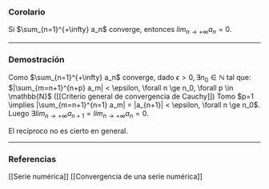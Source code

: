 ### Corolario

Si $\sum_{n=1}^{+\infty} a_n$ converge, entonces $lim_{n \to +\infty} a_n = 0$.

---
### Demostración

Como $\sum_{n=1}^{+\infty} a_n$ converge, dado $\epsilon > 0, \exists n_0 \in \mathbb{N}$ tal que: $|\sum_{m=n+1}^{n+p} a_m| < \epsilon, \forall n \ge n_0, \forall p \in \mathbb{N}$ ([[Criterio general de convergencia de Cauchy]])
Tomo $p=1 \implies |\sum_{m=n+1}^{n=1} a_m| = |a_{n+1}| < \epsilon, \forall n \ge n_0$. Luego $\exists lim_{n \to +\infty} a_{n+1} = lim_{n \to +\infty} a_n = 0$.

El recíproco no es cierto en general.

---
### Referencias
[[Serie numérica]]
[[Convergencia de una serie numérica]]